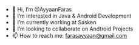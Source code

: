 - 👋 Hi, I’m @AyyaanFaras
- 👀 I’m interested in Java & Android Development
- 🌱 I’m currently working at Sasken
- 💞️ I’m looking to collaborate on Andtroid Projects
- 📫 How to reach me: farasayyaan@gmail.com

<!---
AyyaanFaras/AyyaanFaras is a ✨ special ✨ repository because its `README.md` (this file) appears on your GitHub profile.
You can click the Preview link to take a look at your changes.
--->
